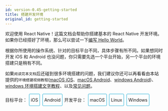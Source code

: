 ```yaml
---
id: version-0.45-getting-started
title: 搭建开发环境
original_id: getting-started
---
```


欢迎使用 React Native！这篇文档会帮助你搭建基本的 React Native 开发环境。如果你已经搭好了环境，那么可以尝试一下[编写 Hello World](tutorial.html)。

根据你所使用的操作系统、针对的目标平台不同，具体步骤有所不同。如果想同时开发 iOS 和 Android 也没问题，你只需要先选一个平台开始，另一个平台的环境搭建只是稍有不同。

如果`阅读完本文档`后还碰到很多环境搭建的问题，我们建议你还可以再看看由本站提供的`环境搭建视频教程`([macOS iOS](https://ke.qq.com/webcourse/index.html#course_id=197101&term_id=100233637&taid=1220865928921581&vid=a1417i5op7k)、[macOS Android](https://ke.qq.com/webcourse/index.html#course_id=197101&term_id=100233637&taid=1220870223888877&vid=z1417kmxask)、[windows Android](https://ke.qq.com/webcourse/index.html#course_id=197101&term_id=100233637&taid=1220874518856173&vid=d1417tgg1ez))、[windows 环境搭建文字教程](http://bbs.reactnative.cn/topic/10)、以及[常见问题](http://bbs.reactnative.cn/topic/130)。

<div class="toggler">
<style>
.toggler {
  margin-bottom: 10px;
}
.toggler a {
  cursor: pointer;
  display: inline-block;
  padding: 10px 5px;
  margin: 2px;
  border: 1px solid #05A5D1;
  border-radius: 3px;
  text-decoration: none !important;
}
.display-os-mac .toggler .button-mac,
.display-os-linux .toggler .button-linux,
.display-os-windows .toggler .button-windows,
.display-platform-ios .toggler .button-ios,
.display-platform-android .toggler .button-android {
  background-color: #05A5D1;
  color: white;
}
.md-block { display: none; }
.md-block img { max-width:650px; }
.display-platform-ios.display-os-mac .ios.mac,
.display-platform-ios.display-os-linux .ios.linux,
.display-platform-ios.display-os-windows .ios.windows,
.display-platform-android.display-os-mac .android.mac,
.display-platform-android.display-os-linux .android.linux,
.display-platform-android.display-os-windows .android.windows {
  display: block;
}
</style>
<span>目标平台：</span>
<a class="button-ios" onclick="display('platform', 'ios')">iOS</a>
<a class="button-android" onclick="display('platform', 'android')">Android</a>
<span>开发平台：</span>
<a class="button-mac" onclick="display('os', 'mac')">macOS</a>
<a class="button-linux" onclick="display('os', 'linux')">Linux</a>
<a class="button-windows" onclick="display('os', 'windows')">Windows</a>
</div>

<!-- ######### LINUX AND WINDOWS for iOS ##################### -->

<div markdown class="md-block linux windows ios">

## 暂不支持

苹果公司目前只允许在 Mac 电脑上开发 iOS 应用。如果你没有 Mac 电脑，那么只能考虑先开发 Android 应用了。

![](/img/react-native-sorry-not-supported.png)

<!-- ######### MAC for iOS ##################### -->

</div><div markdown class="md-block mac ios android" >

## 安装

### 必需的软件

#### Homebrew

[Homebrew](http://brew.sh/), Mac 系统的包管理器，用于安装 NodeJS 和一些其他必需的工具软件。

```
/usr/bin/ruby -e "$(curl -fsSL https://raw.githubusercontent.com/Homebrew/install/master/install)"
```

译注：在 Max OS X 10.11（El Capitan)版本中，homebrew 在安装软件时可能会碰到`/usr/local`目录不可写的权限问题。可以使用下面的命令修复：

```bash
sudo chown -R `whoami` /usr/local
```

#### Node

使用 Homebrew 来安装[Node.js](https://nodejs.org/).

> React Native 目前需要 NodeJS 5.0 或更高版本。本文发布时 Homebrew 默认安装的是最新版本，一般都满足要求。

```
brew install node
```

安装完 node 后建议设置 npm 镜像以加速后面的过程（或使用科学上网工具）。注意：不要使用 cnpm！cnpm 安装的模块路径比较奇怪，packager 不能正常识别！

```
npm config set registry https://registry.npm.taobao.org --global
npm config set disturl https://npm.taobao.org/dist --global
```

#### Yarn、React Native 的命令行工具（react-native-cli）

[Yarn](http://yarnpkg.com)是 Facebook 提供的替代 npm 的工具，可以加速 node 模块的下载。React Native 的命令行工具用于执行创建、初始化、更新项目、运行打包服务（packager）等任务。

```
npm install -g yarn react-native-cli
```

安装完 yarn 后同理也要设置镜像源：

```
yarn config set registry https://registry.npm.taobao.org --global
yarn config set disturl https://npm.taobao.org/dist --global
```

如果你看到`EACCES: permission denied`这样的权限报错，那么请参照上文的 homebrew 译注，修复`/usr/local`目录的所有权：

```bash
sudo chown -R `whoami` /usr/local
```

安装完 yarn 之后就可以用 yarn 代替 npm 了，例如用`yarn`代替`npm install`命令，用`yarn add 某第三方库名`代替`npm install --save 某第三方库名`。

> 注意：目前 npm5（发文时最新版本为 5.0.4）存在安装新库时会删除其他库的问题，导致项目无法正常运行。请尽量使用 yarn 代替 npm 操作。

</div><div markdown class="md-block mac ios">

#### Xcode

React Native 目前需要[Xcode](https://developer.apple.com/xcode/downloads/) 8.0 或更高版本。你可以通过 App Store 或是到[Apple 开发者官网](https://developer.apple.com/xcode/downloads/)上下载。这一步骤会同时安装 Xcode IDE 和 Xcode 的命令行工具。

> 虽然一般来说命令行工具都是默认安装了，但你最好还是启动 Xcode，并在`Xcode | Preferences | Locations`菜单中检查一下是否装有某个版本的`Command Line Tools`。Xcode 的命令行工具中也包含一些必须的工具，比如`git`等。

</div><div markdown class="md-block mac android" >

#### Android Studio

React Native 目前需要[Android Studio](http://developer.android.com/sdk/index.html)2.0 或更高版本。

> Android Studio 需要 Java Development Kit [JDK] 1.8 或更高版本。你可以在命令行中输入
> `javac -version`来查看你当前安装的 JDK 版本。如果版本不合要求，则可以到
> [官网](http://www.oracle.com/technetwork/java/javase/downloads/jdk8-downloads-2133151.html)上下载。

Android Studio 包含了运行和测试 React Native 应用所需的 Android SDK 和模拟器。

> 除非特别注明，请不要改动安装过程中的选项。比如 Android Studio 默认安装了
> `Android Support Repository`，而这也是 React Native 必须的（否则在 react-native run-android 时会报 appcompat-v7 包找不到的错误）。

安装过程中有一些需要改动的选项：

- 选择`Custom`选项：

![custom installation](/img/react-native-android-studio-custom-install.png)

- 勾选`Performance`和`Android Virtual Device`

![additional installs](/img/react-native-android-studio-additional-installs.png)

- 安装完成后，在 Android Studio 的启动欢迎界面中选择`Configure | SDK Manager`。

![configure sdk](/img/react-native-android-studio-configure-sdk.png)

- 在`SDK Platforms`窗口中，选择`Show Package Details`，然后在`Android 6.0 (Marshmallow)`中勾选`Google APIs`、`Android SDK Platform 23`、`Intel x86 Atom System Image`、`Intel x86 Atom_64 System Image`以及`Google APIs Intel x86 Atom_64 System Image`。

![platforms](/img/react-native-android-studio-android-sdk-platforms.png)

- 在`SDK Tools`窗口中，选择`Show Package Details`，然后在`Android SDK Build Tools`中勾选`Android SDK Build-Tools 23.0.1`（必须是这个版本）。然后还要勾选最底部的`Android Support Repository`.

![build tools](/img/react-native-android-studio-android-sdk-build-tools.png)

#### ANDROID_HOME 环境变量

确保`ANDROID_HOME`环境变量正确地指向了你安装的 Android SDK 的路径。具体的做法是把下面的命令加入到`~/.bash_profile`文件中：(**译注**：~表示用户目录，即`/Users/你的用户名/`，而小数点开头的文件在 Finder 中是隐藏的，并且这个文件有可能并不存在。请在终端下使用`vi ~/.bash_profile`命令创建或编辑。如不熟悉 vi 操作，请点击[这里](http://www.eepw.com.cn/article/48018.htm)学习）

```
# 如果你不是通过Android Studio安装的sdk，则其路径可能不同，请自行确定清楚。
export ANDROID_HOME=~/Library/Android/sdk
```

然后使用下列命令使其立即生效（否则重启后才生效）：

```bash
source ~/.bash_profile
```

可以使用`echo $ANDROID_HOME`检查此变量是否已正确设置。

</div>
<div markdown class="md-block mac ios android">

### 推荐安装的工具

#### Watchman

[Watchman](https://facebook.github.io/watchman/docs/install.html)是由 Facebook 提供的监视文件系统变更的工具。安装此工具可以提高开发时的性能（packager 可以快速捕捉文件的变化从而实现实时刷新）。

```
brew install watchman
```

#### Flow

[Flow](http://www.flowtype.org)是一个静态的 JS 类型检查工具。译注：你在很多示例中看到的奇奇怪怪的冒号问号，以及方法参数中像类型一样的写法，都是属于这个 flow 工具的语法。这一语法并不属于 ES 标准，只是 Facebook 自家的代码规范。所以新手可以直接跳过（即不需要安装这一工具，也不建议去费力学习 flow 相关语法）。

```
brew install flow
```

</div><div markdown class="md-block mac android">

#### 将 Android SDK 的 Tools 目录添加到`PATH`变量中

你可以把 Android SDK 的 tools 和 platform-tools 目录添加到`PATH`变量中，以便在终端中运行一些 Android 工具，例如`android avd`或是`adb logcat`等。具体做法仍然是在`~/.bash_profile`中添加：

```
export PATH=$PATH:$ANDROID_HOME/tools:$ANDROID_HOME/platform-tools
```

### 其他可选的安装项

#### Git

Git 版本控制。如果你已经安装过[Xcode](https://developer.apple.com/xcode/)，则 Git 也已经一并安装了。如若没有，则使用下列命令安装：

```
brew install git
```

</div><div markdown class="md-block mac ios android">

#### Nuclide

[Nuclide](http://nuclide.io)（此链接需要科学上网）是由 Facebook 提供的基于 atom 的集成开发环境，可用于编写、[运行](http://nuclide.io/docs/platforms/react-native/#running-applications)和
[调试](http://nuclide.io/docs/platforms/react-native/#debugging)React Native 应用。

点击这里阅读[Nuclide 的入门文档](http://nuclide.io/docs/quick-start/getting-started/)。

译注：我们更推荐使用[WebStorm](https://www.jetbrains.com/webstorm/)或[Sublime Text](http://www.sublimetext.com/)来编写 React Native 应用。

</div><div markdown class="md-block mac android">

#### Genymotion

比起 Android Studio 自带的原装模拟器，Genymotion 是一个性能更好的选择，但它只对个人用户免费。

1. 下载和安装[Genymotion](https://www.genymotion.com/download)（genymotion 需要依赖 VirtualBox 虚拟机，下载选项中提供了包含 VirtualBox 和不包含的选项，请按需选择）。
2. 打开 Genymotion。如果你还没有安装 VirtualBox，则此时会提示你安装。
3. 创建一个新模拟器并启动。
4. 启动 React Native 应用后，可以按下 ⌘+M 来打开开发者菜单。

</div>
<div markdown class="md-block linux windows android">

## 安装

### 必需的软件

</div><div markdown class="md-block windows android">

#### Chocolatey

[Chocolatey](https://chocolatey.org)是一个 Windows 上的包管理器，类似于 linux 上的`yum`和
`apt-get`。 你可以在其[官方网站](https://chocolatey.org)上查看具体的使用说明。一般的安装步骤应该是下面这样：

```
@powershell -NoProfile -ExecutionPolicy Bypass -Command "iex ((new-object net.webclient).DownloadString('https://chocolatey.org/install.ps1'))" && SET PATH=%PATH%;%ALLUSERSPROFILE%\chocolatey\bin
```

> 一般来说，使用 Chocolatey 来安装软件的时候，需要以管理员的身份来运行命令提示符窗口。译注：chocolatey 的网站可能在国内访问困难，导致上述安装命令无法正常完成。请使用稳定的代理工具。
> 如果你实在装不上这个工具，也不要紧。下面所需的 python2 和 nodejs 你可以分别单独去对应的官方网站下载安装即可。

#### Python 2

打开命令提示符窗口，使用 Chocolatey 来安装 Python 2.

> 注意目前不支持 Python 3 版本。

```
choco install python2
```

</div><div markdown class="md-block linux windows android">

#### Node

</div><div markdown class="md-block linux android">

打开终端窗口，输入下面的命令来安装 NodeJS:

```
sudo apt-get install -y build-essential
curl -sL https://deb.nodesource.com/setup_5.x | sudo -E bash -
sudo apt-get install -y nodejs
sudo ln -s /usr/bin/nodejs /usr/bin/node
```

</div><div markdown class="md-block windows android">

打开命令提示符窗口，使用 Chocolatey 来安装 NodeJS。

```
choco install nodejs.install
```

安装完 node 后建议设置 npm 镜像以加速后面的过程（或使用科学上网工具）。注意：不要使用 cnpm！cnpm 安装的模块路径比较奇怪，packager 不能正常识别！

```
npm config set registry https://registry.npm.taobao.org --global
npm config set disturl https://npm.taobao.org/dist --global
```

</div><div markdown class="md-block windows linux android">

#### Yarn、React Native 的命令行工具（react-native-cli）

[Yarn](http://yarnpkg.com)是 Facebook 提供的替代 npm 的工具，可以加速 node 模块的下载。React Native 的命令行工具用于执行创建、初始化、更新项目、运行打包服务（packager）等任务。

```
npm install -g yarn react-native-cli
```

安装完 yarn 后同理也要设置镜像源：

```
yarn config set registry https://registry.npm.taobao.org --global
yarn config set disturl https://npm.taobao.org/dist --global
```

> 如果你遇到`EACCES: permission denied`权限错误，可以尝试运行下面的命令（限 linux 系统）：
> `sudo npm install -g yarn react-native-cli`.

安装完 yarn 之后就可以用 yarn 代替 npm 了，例如用`yarn`代替`npm install`命令，用`yarn add 某第三方库名`代替`npm install --save 某第三方库名`。

> 注意：目前 npm5（发文时最新版本为 5.0.4）存在安装新库时会删除其他库的问题，导致项目无法正常运行。请尽量使用 yarn 代替 npm 操作。

#### Android Studio

React Native 目前需要[Android Studio](http://developer.android.com/sdk/index.html)2.0 或更高版本。

> Android Studio 需要 Java Development Kit [JDK] 1.8 或更高版本。你可以在命令行中输入
> `javac -version`来查看你当前安装的 JDK 版本。如果版本不合要求，则可以到
> [官网](http://www.oracle.com/technetwork/java/javase/downloads/jdk8-downloads-2133151.html)上下载。
> 或是使用包管理器来安装（比如`choco install jdk8`或是
> `apt-get install default-jdk`）

Android Studio 包含了运行和测试 React Native 应用所需的 Android SDK 和模拟器。

> 除非特别注明，请不要改动安装过程中的选项。比如 Android Studio 默认安装了
> `Android Support Repository`，而这也是 React Native 必须的（否则在 react-native run-android 时会报 appcompat-v7 包找不到的错误）。

</div><div markdown class="md-block linux android">

安装过程中有一些需要改动的选项：

- 选择`Custom`选项：

![custom installation](/img/react-native-android-studio-custom-install-linux.png)

- 选择`Android Virtual Device`

![additional installs](/img/react-native-android-studio-additional-installs-linux.png)

</div><div markdown class="md-block windows android">

- 确定所有安装都勾选了，尤其是`Android SDK`和`Android Device Emulator`。

- 在初步安装完成后，选择`Custom`安装项：

![custom installation](/img/react-native-android-studio-custom-install-windows.png)

- 检查已安装的组件，尤其是模拟器和 HAXM 加速驱动。

![verify installs](/img/react-native-android-studio-verify-installs-windows.png)

</div><div markdown class="md-block windows linux android">

- 安装完成后，在 Android Studio 的欢迎界面中选择`Configure | SDK Manager`。

</div><div markdown class="md-block linux android">

![configure sdk](/img/react-native-android-studio-configure-sdk-linux.png)

</div><div markdown class="md-block windows android">

![configure sdk](/img/react-native-android-studio-configure-sdk-windows.png)

</div><div markdown class="md-block windows linux android">

- 在`SDK Platforms`窗口中，选择`Show Package Details`，然后在`Android 6.0 (Marshmallow)`中勾选`Google APIs`、`Android SDK Platform 23`、`Intel x86 Atom System Image`、`Intel x86 Atom_64 System Image`以及`Google APIs Intel x86 Atom_64 System Image`。

</div><div markdown class="md-block linux android">

![platforms](/img/react-native-android-studio-android-sdk-platforms-linux.png)

</div><div markdown class="md-block windows android">

![platforms](/img/react-native-android-studio-android-sdk-platforms-windows.png)

</div><div markdown class="md-block windows linux android">

- 在`SDK Tools`窗口中，选择`Show Package Details`，然后在`Android SDK Build Tools`中勾选`Android SDK Build-Tools 23.0.1`（必须是这个版本）。然后还要勾选最底部的`Android Support Repository`.

</div><div markdown class="md-block linux android">

![build tools](/img/react-native-android-studio-android-sdk-build-tools-linux.png)

</div><div markdown class="md-block windows android">

![build tools](/img/react-native-android-studio-android-sdk-build-tools-windows.png)

</div><div markdown class="md-block windows linux android">

#### ANDROID_HOME 环境变量

确保`ANDROID_HOME`环境变量正确地指向了你安装的 Android SDK 的路径。

</div><div markdown class="md-block linux android">

具体的做法是把下面的命令加入到`~/.bashrc`、`~/.bash_profile`文件中。如果你使用的是其他的 shell，则选择对应的配置文件:

```
# 如果你不是通过Android Studio安装的sdk，则其路径可能不同，请自行确定清楚。
export ANDROID_HOME=~/Library/Android/sdk
```

然后使用下列命令使其立即生效（否则重启后才生效）：

```bash
source ~/.bash_profile
```

可以使用`echo $ANDROID_HOME`检查此变量是否已正确设置。

</div><div markdown class="md-block windows android">

打开`控制面板` -> `系统和安全` -> `系统` -> `高级系统设置` ->
`高级` -> `环境变量` -> `新建`

> 具体的路径可能和下图不一致，请自行确认。

![env variable](/img/react-native-android-sdk-environment-variable-windows.png)

> 你需要关闭现有的命令符提示窗口然后重新打开，这样新的环境变量才能生效。

</div><div markdown class="md-block linux windows android">

### 推荐安装的工具

</div><div markdown class="md-block linux android">

#### Watchman

[Watchman](https://facebook.github.io/watchman/docs/install.html)是由 Facebook 提供的监视文件系统变更的工具。安装此工具可以提高开发时的性能（packager 可以快速捕捉文件的变化从而实现实时刷新）。

> 安装 watchman 还可以避免 node 的一个与文件监视有关的 bug。

在终端中输入以下命令来编译并安装 watchman:

```
git clone https://github.com/facebook/watchman.git
cd watchman
git checkout v4.5.0  # 这是本文发布时的最新版本
./autogen.sh
./configure
make
sudo make install
```

#### Flow

[Flow](http://www.flowtype.org)是一个静态的 JS 类型检查工具。译注：你在很多示例中看到的奇奇怪怪的冒号问号，以及方法参数中像类型一样的写法，都是属于这个 flow 工具的语法。这一语法并不属于 ES 标准，只是 Facebook 自家的代码规范。所以新手可以直接跳过（即不需要安装这一工具，也不建议去费力学习 flow 相关语法）。

在终端中输入以下命令来安装 flow:

```
npm install -g flow-bin
```

</div>
<div markdown class="md-block mac windows linux android">

#### Gradle Daemon

开启[Gradle Daemon](https://docs.gradle.org/2.9/userguide/gradle_daemon.html)可以极大地提升 java 代码的增量编译速度。

</div>
<div markdown class="md-block mac linux android">

```
touch ~/.gradle/gradle.properties && echo "org.gradle.daemon=true" >> ~/.gradle/gradle.properties
```

</div>
<div markdown class="md-block windows android">

```
(if not exist "%USERPROFILE%/.gradle" mkdir "%USERPROFILE%/.gradle") && (echo org.gradle.daemon=true >> "%USERPROFILE%/.gradle/gradle.properties")
```

</div>
<div markdown class="md-block linux android">

#### Android 模拟器加速器

在安装 Android Studio 时你可能会看到下面这样的提示：

![accelerator](/img/react-native-android-studio-kvm-linux.png)

如果你的系统支持 KVM，那就应该安装[Intel 的 Android 模拟器加速器](https://software.intel.com/en-us/android/articles/speeding-up-the-android-emulator-on-intel-architecture#_Toc358213272)。

</div><div markdown class="md-block windows linux android">

#### 将 Android SDK 的 Tools 目录添加到`PATH`变量中

你可以把 Android SDK 的 tools 和 platform-tools 目录添加到`PATH`变量中，以便在终端中运行一些 Android 工具，例如`android avd`或是`adb logcat`等。

</div><div markdown class="md-block linux android">

在`~/.bashrc`或是`~/.bash_profile`文件中添加：

```
# 你的具体路径可能有所不同，请自行确认。
PATH="~/Android/Sdk/tools:~/Android/Sdk/platform-tools:${PATH}"
export PATH
```

</div><div markdown class="md-block windows android">

打开`控制面板` -> `系统和安全` -> `系统` -> `高级系统设置` ->
`高级` -> `环境变量` -> 选中`PATH` -> 双击进行编辑

> 注意你的具体路径可能和下图不同

![env variable](/img/react-native-android-tools-environment-variable-windows.png)

</div><div markdown class="md-block windows linux android">

### 可选的安装项

#### Git

</div><div markdown class="md-block linux android">

[使用包管理器](https://git-scm.com/download/linux)来安装 Git
(例如`sudo apt-get install git-all`).

</div><div markdown class="md-block windows android">

你可以使用 Chocolatey 来安装`git`:

```
choco install git
```

另外你也可以直接去下载[Git for Windows](https://git-for-windows.github.io/)。
在安装过程中注意勾选"Run Git from Windows Command Prompt"，这样才会把`git`命令添加到`PATH`环境变量中。

</div><div markdown class="md-block linux android">

#### Nuclide

[Nuclide](http://nuclide.io)（此链接需要科学上网）是由 Facebook 提供的基于 atom 的集成开发环境，可用于编写、[运行](http://nuclide.io/docs/platforms/react-native/#running-applications)和
[调试](http://nuclide.io/docs/platforms/react-native/#debugging)React Native 应用。

点击这里阅读[Nuclide 的入门文档](http://nuclide.io/docs/quick-start/getting-started/)。

译注：我们更推荐使用[WebStorm](https://www.jetbrains.com/webstorm/)或[Sublime Text](http://www.sublimetext.com/)来编写 React Native 应用。

</div><div markdown class="md-block linux windows android">

#### Genymotion

比起 Android Studio 自带的原装模拟器，Genymotion 是一个性能更好的选择，但它只对个人用户免费。

1. 下载和安装[Genymotion](https://www.genymotion.com/download)（genymotion 需要依赖 VirtualBox 虚拟机，下载选项中提供了包含 VirtualBox 和不包含的选项，请按需选择）。
2. 打开 Genymotion。如果你还没有安装 VirtualBox，则此时会提示你安装。
3. 创建一个新模拟器并启动。
4. 启动 React Native 应用后，可以按下 F1 来打开开发者菜单。

</div><div markdown class="md-block windows android">

#### Visual Studio Emulator for Android

[Visual Studio Emulator for Android](https://www.visualstudio.com/zh-cn/features/msft-android-emulator-vs.aspx#中国 '简体中文')是利用了 Hyper-V 技术进行硬件加速的免费 android 模拟器。也是 Android Studio 自带的原装模拟器之外的一个很好的选择。而且你并不需要安装 Visual Studio。
在用于 React Native 开发前，需要先在注册表中进行一些修改：

1. 打开运行命令（按下 Windows+R 键）
2. 输入`regedit.exe`然后回车
3. 在注册表编辑器中找到`HKEY_LOCAL_MACHINE\SOFTWARE\Wow6432Node\Android SDK Tools`条目
4. 右键点击`Android SDK Tools`，选择`新建 > 字符串值`
5. 名称设为`Path`
6. 双击`Path`，将其值设为你的 Android SDK 的路径。（例如`C:\Program Files\Android\sdk`）

</div>
<div markdown class="md-block mac ios android">

## 测试安装

</div><div markdown class="md-block mac ios">

**注意**：init 命令默认会创建最新的版本，而目前最新的 0.45 及以上版本需要下载 boost 库编译。此库体积庞大，在国内即便代理也很难下载成功，导致很多人**无法正常运行 iOS 项目**，中文网在论坛中提供了这些库的[国内下载链接](http://bbs.reactnative.cn/topic/4301/)。如果你嫌麻烦，又没有对新版本的需求，那么可以暂时创建`0.44.3`的版本。

> 提示：你可以使用`--version`参数（注意是`两`个杠）创建指定版本的项目。例如`react-native init MyApp --version 0.44.3`。注意版本号必须精确到两个小数点。

```
react-native init AwesomeProject
cd AwesomeProject
react-native run-ios
```

> 提示：如果 run-ios 无法正常运行，请使用 Xcode 运行来查看具体错误（run-ios 的报错没有任何具体信息）。

你也可以在[Nuclide](http://nuclide.io)中打开[`AwesomeProject`](http://nuclide.io/docs/quick-start/getting-started/#adding-a-project)文件夹
然后[运行](http://nuclide.io/docs/platforms/react-native/#command-line)，或是双击`ios/AwesomeProject.xcodeproj`文件然后在 Xcode 中点击`Run`按钮。

</div><div markdown class="md-block mac android">

```
react-native init AwesomeProject
cd AwesomeProject
react-native run-android
```

> 提示：你可以使用`--version`参数创建指定版本的项目。例如`react-native init MyApp --version 0.39.2`。注意版本号必须精确到两个小数点。

你也可以在[Nuclide](http://nuclide.io)中打开[`AwesomeProject`](http://nuclide.io/docs/quick-start/getting-started/#adding-a-project)文件夹然后[运行](http://nuclide.io/docs/platforms/react-native/#command-line)。

</div><div markdown class="md-block mac ios android">

### 修改项目

现在你已经成功运行了项目，我们可以开始尝试动手改一改了：

</div><div markdown class="md-block mac ios">

- 使用你喜欢的编辑器打开`index.ios.js`并随便改上几行。
- 在 iOS Emulator 中按下`⌘-R`就可以刷新 APP 并看到你的最新修改！

</div><div markdown class="md-block mac android">

- 使用你喜欢的文本编辑器打开`index.android.js`并随便改上几行
- 按两下 R 键，或是用 Menu 键（通常是 F2，在 Genymotion 模拟器中是`⌘+M`）打开开发者菜单，然后选择 _Reload JS_ 就可以看到你的最新修改。
- 在终端下运行`adb logcat *:S ReactNative:V ReactNativeJS:V`可以看到你的应用的日志。

</div><div markdown class="md-block mac ios android">

### 完成了！

恭喜！你已经成功运行并修改了你的第一个 React Native 应用。

![](/img/react-native-congratulations.png)

</div><div markdown class="md-block windows linux android">

## 测试安装

```
react-native init AwesomeProject
cd AwesomeProject
react-native run-android
```

> 提示：你可以使用`--version`参数创建指定版本的项目。例如`react-native init MyApp --version 0.44.3`。注意版本号必须精确到两个小数点。

**Windows 用户请注意，请不要在命令行默认的 System32 目录中 init 项目！会有各种权限限制导致不能运行！**

</div>
<div markdown class="md-block windows linux android">

### 修改项目

现在你已经成功运行了项目，我们可以开始尝试动手改一改了：

- 使用你喜欢的文本编辑器打开`index.android.js`并随便改上几行
- 按两下 R 键，或是用 Menu 键（通常是 F2，在 Genymotion 模拟器中是`⌘+M`）打开开发者菜单，然后选择 _Reload JS_ 就可以看到你的最新修改。
- 在终端下运行`adb logcat *:S ReactNative:V ReactNativeJS:V`可以看到你的应用的日志。

### 完成了！

恭喜！你已经成功运行并修改了你的第一个 React Native 应用。

![](/img/react-native-congratulations.png)

</div><div markdown class="md-block mac ios android">

## 接下来

</div><div markdown class="md-block mac ios">

- 如果你想要在真机上运行应用，请参阅[在设备上运行](running-on-device-ios.html#content)。

</div><div markdown class="md-block mac android">

- 如果你想要在真机上运行应用，请参阅[在设备上运行](running-on-device-android.html#content)。

</div><div markdown class="md-block mac ios android">

- 如果你碰到了一些问题，请参阅[常见问题](http://bbs.reactnative.cn/topic/130)。

</div><div markdown class="md-block windows linux android">

## 接下来

- 如果你想要在真机上运行应用，请参阅[在设备上运行](running-on-device-android.html#content)。

- 如果你碰到了一些问题，请参阅[常见问题](http://bbs.reactnative.cn/topic/130)。

</div>
<script>
window.display = function (type, value) {
  var container = document.querySelector('.md-block').parentNode;
  container.className = 'display-' + type + '-' + value + ' ' +
    container.className.replace(RegExp('display-' + type + '-[a-z]+ ?'), '');
}
// If we are coming to the page with a hash in it (i.e. from a search, for example), try to get
// us as close as possible to the correct platform and dev os using the hashtag and block walk up.
var foundHash = false;
if (window.location.hash !== '' && window.location.hash !== 'content') { // content is default
  var hashLinks = document.querySelectorAll('a.hash-link');
  for (var i = 0; i < hashLinks.length && !foundHash; ++i) {
    if (hashLinks[i].hash === window.location.hash) {
      var parent = hashLinks[i].parentElement;
      while (parent) {
        if (parent.tagName === 'BLOCK') {
          var devOS = null;
          var targetPlatform = null;
          // Could be more than one target os and dev platform, but just choose some sort of order
          // of priority here.
          // Dev OS
          if (parent.className.indexOf('mac') > -1) {
            devOS = 'mac';
          } else if (parent.className.indexOf('linux') > -1) {
            devOS = 'linux';
          } else if (parent.className.indexOf('windows') > -1) {
            devOS = 'windows';
          } else {
            break; // assume we don't have anything.
          }
          // Target Platform
          if (parent.className.indexOf('ios') > -1) {
            targetPlatform = 'ios';
          } else if (parent.className.indexOf('android') > -1) {
            targetPlatform = 'android';
          } else {
            break; // assume we don't have anything.
          }
          // We would have broken out if both targetPlatform and devOS hadn't been filled.
          display('os', devOS);
          display('platform', targetPlatform);      
          foundHash = true;
          break;
        }
        parent = parent.parentElement;
      }
    }
  }
}
// Do the default if there is no matching hash
if (!foundHash) {
  var isMac = navigator.platform === 'MacIntel';
  var isWindows = navigator.platform === 'Win32';
  display('os', isMac ? 'mac' : (isWindows ? 'windows' : 'linux'));
  display('platform', isMac ? 'ios' : 'android');
}
</script>

